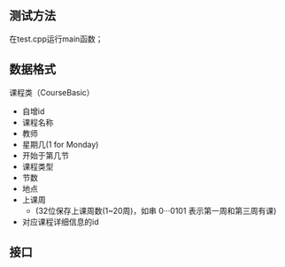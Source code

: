 ## 测试方法
在test.cpp运行main函数；
## 数据格式
课程类（CourseBasic）
* 自增id
* 课程名称
* 教师
* 星期几(1 for Monday)
* 开始于第几节
* 课程类型
* 节数
* 地点
* 上课周
  * (32位保存上课周数(1~20周)，如串 0···0101 表示第一周和第三周有课)
* 对应课程详细信息的id
## 接口
